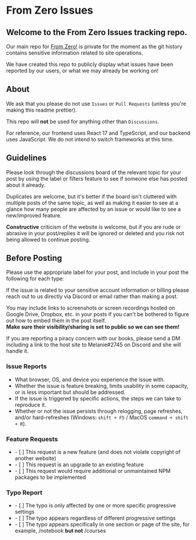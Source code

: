 # From Zero Issues

## Welcome to the From Zero Issues tracking repo.

<p>Our main repo for <a rel="noreferrer noopener" target="_blank" href="https://www.fromzero.com">From Zero!</a> is private for the moment as the git history contains sensitive information related to site operations.</p>
<p>We have created this repo to publicly display what issues have been reported by our users, or what we may already be working on!</p>

## About
<p>We ask that you please do not use <code>Issues</code> or <code>Pull Requests</code> (unless you're making this readme prettier).</p>
<p>This repo will <strong>not</strong> be used for anything other than <code>Discussions</code>.</p>
<p>For reference, our frontend uses React 17 and TypeScript, and our backend uses JavaScript. We do not intend to switch frameworks at this time.</p>

## Guidelines

<p>Please look through the discussions board of the relevant topic for your post by using the label or filters feature to see if someone else has posted about it already.</p>
<p>Duplicates are welcome, but it's better if the board isn't cluttered with multiple posts of the same topic, as well as making it easier to see at a glance how many people are affected by an issue or would like to see a new/improved feature.</p>
<p><strong>Constructive</strong> criticism of the website is welcome, but if you are rude or abrasive in your post/replies it will be ignored or deleted and you risk not being allowed to continue posting.</p>

## Before Posting
<p>Please use the appropriate label for your post, and include in your post the following for each type:</p>
<p>If the issue is related to your sensitive account information or billing please reach out to us directly via Discord or email rather than making a post.</p>
<p>You may include links to screenshots or screen recordings hosted on Google Drive, Dropbox, etc. in your posts if you can't be bothered to figure out how to embed them in the post itself.<br /><strong>Make sure their visibility/sharing is set to public so we can see them!</strong></p>
<p>If you are reporting a piracy concern with our books, please send a DM including a link to the host site to Melanie#2745 on Discord and she will handle it.</p>

### Issue Reports
<ul>
  <li>What browser, OS, and device you experience the issue with.</li>
  <li>Whether the issue is feature breaking, limits usability in some capacity, or is less important but should be addressed.</li>
  <li>If the issue is triggered by specific actions, the steps we can take to reproduce it.</li>
  <li>Whether or not the issue persists through relogging, page refreshes, and/or hard-refreshes (Windows: <code>shift + F5</code> / MacOS <code>command + shift + R</code>).</li>
</ul>

### Feature Requests
<ul>
  <li>- [ ] This request is a new feature (and does not violate copyright of another website)</li>
  <li>- [ ] This request is an upgrade to an existing feature</li>
  <li>- [ ] This request would require additional or unmaintained NPM packages to be implemented</li>
</ul>

### Typo Report
<ul>
  <li>- [ ] The typo is only affected by one or more specific progressive settings</li>
  <li>- [ ] The typo appears regardless of different progressive settings</li>
  <li>- [ ] The typo appears specifically in one section or page of the site, for example, /notebook <strong>but not</strong> /courses</li>
</ul>
